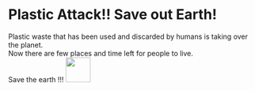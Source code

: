 # Plastic Attack!! Save out Earth!

Plastic waste that has been used and discarded by humans is taking over the planet. <br>
Now there are few places and time left for people to live. <br>
Save the earth !!!
<img src="https://www.shutterstock.com/image-vector/pollution-sea-by-plastic-trash-garbage-1689695770" width="50px">
